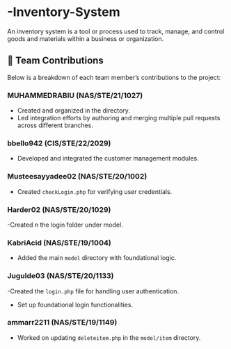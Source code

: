 # -Inventory-System
An inventory system is a tool or process used to track, manage, and control goods and materials within a business or organization.

## 👥 Team Contributions

Below is a breakdown of each team member’s contributions to the project:


### MUHAMMEDRABIU (NAS/STE/21/1027)
- Created and organized  in the directory.
- Led integration efforts by authoring and merging multiple pull requests across different branches.

### bbello942 (CIS/STE/22/2029)
- Developed and integrated the customer management modules.

### Musteesayyadee02 (NAS/STE/20/1002)
- Created `checkLogin.php` for verifying user credentials.


### Harder02 (NAS/STE/20/1029)
-Created  n the login folder under model.


### KabriAcid (NAS/STE/19/1004)
- Added the main `model` directory with foundational logic.


### Jugulde03 (NAS/STE/20/1133)
-Created the `login.php` file for handling user authentication.
- Set up foundational login functionalities.

### ammarr2211 (NAS/STE/19/1149)
- Worked on updating `deleteitem.php` in the `model/item` directory.

